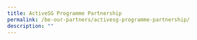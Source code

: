 ```yaml
---
title: ActiveSG Programme Partnership
permalink: /be-our-partners/activesg-programme-partnership/
description: ""
---
```


